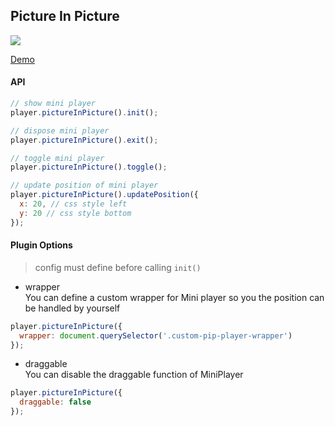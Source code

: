 ## Picture In Picture

<img src="../../screenshot/picture-in-picture.png">

[Demo](https://pong420.github.io/videojs-plus/examples/picture-in-picture.html)

#### API

```js
// show mini player
player.pictureInPicture().init();

// dispose mini player
player.pictureInPicture().exit();

// toggle mini player
player.pictureInPicture().toggle();

// update position of mini player
player.pictureInPicture().updatePosition({
  x: 20, // css style left
  y: 20 // css style bottom
});
```

#### Plugin Options

> config must define before calling `init()`

- wrapper<br>
  You can define a custom wrapper for Mini player so you the position can be handled by yourself

```js
player.pictureInPicture({
  wrapper: document.querySelector('.custom-pip-player-wrapper')
});
```

- draggable <br>
  You can disable the draggable function of MiniPlayer

```js
player.pictureInPicture({
  draggable: false
});
```
